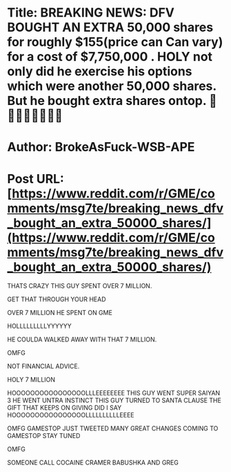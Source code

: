 # Title: BREAKING NEWS: DFV BOUGHT AN EXTRA 50,000 shares for roughly $155(price can Can vary) for a cost of $7,750,000 . HOLY not only did he exercise his options which were another 50,000 shares. But he bought extra shares ontop. 💎💎💎🥸🦧💎💎💎
# Author: BrokeAsFuck-WSB-APE
# Post URL: [https://www.reddit.com/r/GME/comments/msg7te/breaking_news_dfv_bought_an_extra_50000_shares/](https://www.reddit.com/r/GME/comments/msg7te/breaking_news_dfv_bought_an_extra_50000_shares/)


THATS CRAZY THIS GUY SPENT OVER 7 MILLION.

GET THAT THROUGH YOUR HEAD

OVER 7 MILLION HE SPENT ON GME 

HOLLLLLLLLLYYYYYY

HE COULDA WALKED AWAY WITH THAT 7 MILLION.

OMFG

NOT FINANCIAL ADVICE.

HOLY 7 MILLION

HOOOOOOOOOOOOOOOOLLLEEEEEEEE
THIS GUY WENT SUPER SAIYAN 3
HE WENT UNTRA INSTINCT
THIS GUY TURNED TO SANTA CLAUSE
THE GIFT THAT KEEPS ON GIVING
DID I SAY
HOOOOOOOOOOOOOOOOLLLLLLLLLLEEEE

OMFG
GAMESTOP JUST TWEETED
MANY GREAT CHANGES COMING TO GAMESTOP STAY TUNED

OMFG

SOMEONE CALL 
COCAINE CRAMER 
BABUSHKA 
AND GREG